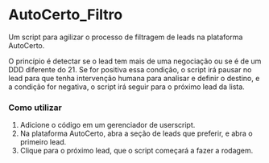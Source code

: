 # AutoCerto_Filtro
Um script para agilizar o processo de filtragem de leads na plataforma AutoCerto.

O princípio é detectar se o lead tem mais de uma negociação ou se é de um DDD diferente do 21. Se for positiva essa condição, o script irá pausar no lead para que tenha intervenção humana para analisar e definir o destino, e a condição for negativa, o script irá seguir para o próximo lead da lista.

### Como utilizar 
1. Adicione o código em um gerenciador de userscript.
2. Na plataforma AutoCerto, abra a seção de leads que preferir, e abra o primeiro lead. 
3. Clique para o próximo lead, que o script começará a fazer a rodagem.  
